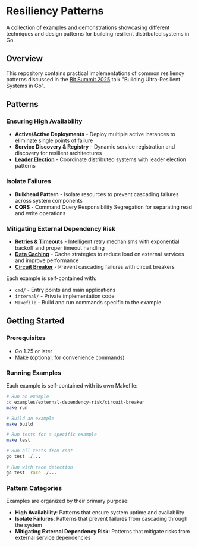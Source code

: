 # Resiliency Patterns

A collection of examples and demonstrations showcasing different techniques and design patterns for building resilient distributed systems in Go.

## Overview

This repository contains practical implementations of common resiliency patterns discussed in the [Bit Summit 2025](https://bit-summit.com/#agenda) talk "Building Ultra-Resilient Systems in Go".

## Patterns

### Ensuring High Availability
- **Active/Active Deployments** - Deploy multiple active instances to eliminate single points of failure
- **Service Discovery & Registry** - Dynamic service registration and discovery for resilient architectures
- **[Leader Election](/high-availability/leader-election/)** - Coordinate distributed systems with leader election patterns

### Isolate Failures
- **Bulkhead Pattern** - Isolate resources to prevent cascading failures across system components
- **CQRS** - Command Query Responsibility Segregation for separating read and write operations

### Mitigating External Dependency Risk
- **[Retries & Timeouts](/external-dependency-risk/retry/)** - Intelligent retry mechanisms with exponential backoff and proper timeout handling
- **[Data Caching](/external-dependency-risk/cache/)** - Cache strategies to reduce load on external services and improve performance
- **[Circuit Breaker](/external-dependency-risk/circuit-breaker/)** - Prevent cascading failures with circuit breakers

Each example is self-contained with:
- `cmd/` - Entry points and main applications
- `internal/` - Private implementation code
- `Makefile` - Build and run commands specific to the example

## Getting Started

### Prerequisites

- Go 1.25 or later
- Make (optional, for convenience commands)

### Running Examples

Each example is self-contained with its own Makefile:

```bash
# Run an example
cd examples/external-dependency-risk/circuit-breaker
make run

# Build an example
make build

# Run tests for a specific example
make test

# Run all tests from root
go test ./...

# Run with race detection
go test -race ./...
```

### Pattern Categories

Examples are organized by their primary purpose:

- **High Availability**: Patterns that ensure system uptime and availability
- **Isolate Failures**: Patterns that prevent failures from cascading through the system
- **Mitigating External Dependency Risk**: Patterns that mitigate risks from external service dependencies